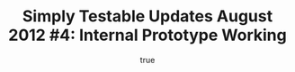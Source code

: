 ---
layout: default
title: "Simply Testable Updates August 2012 #4: Internal Prototype Working"
author:
    name: Jon Cram
    url: https://github.com/webignition
newsletter:
    issue_number: fifth
    url: https://us5.campaign-archive2.com/?u=ac75e33d993d2b502e333ddd0&amp;id=db64b68e98&amp;e=ff3884a0bf
    closing_sentence: Expect the next in a week from now, August 29 2012.
    highlights:
        - the first internal working prototype is real
        - <a href="/illustrations/first-prototype-start/">starting a test</a> (screenshot)
        - <a href="/illustrations/first-prototype-progress/">test progress</a> (screenshot)
---